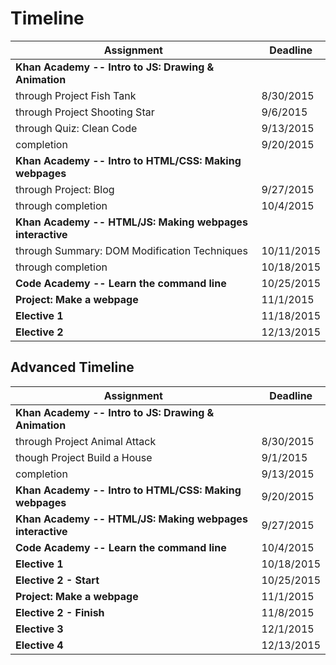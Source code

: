 # Timeline

| Assignment        | Deadline |
| ----------------- |--------- |
| **Khan Academy -- Intro to JS: Drawing & Animation** | |	
| through Project Fish Tank | 8/30/2015 |
| through Project Shooting Star |	9/6/2015 |
| through Quiz: Clean Code |	9/13/2015 |
| completion |	9/20/2015 |
| **Khan Academy -- Intro to HTML/CSS: Making webpages** | |
| through Project: Blog	| 9/27/2015 |
| through completion |	10/4/2015 |
| **Khan Academy -- HTML/JS: Making webpages interactive** | |
| through Summary: DOM Modification Techniques |	10/11/2015 |
| through completion |	10/18/2015 |
| **Code Academy -- Learn the command line** |	10/25/2015 |
| **Project: Make a webpage** |	11/1/2015 |
| **Elective 1** |	11/18/2015 |
| **Elective 2** |	12/13/2015 |


## Advanced Timeline
| Assignment        | Deadline |
| ----------------- |--------- |
| **Khan Academy -- Intro to JS: Drawing & Animation** | |		
| through Project Animal Attack	| 8/30/2015 |
| though Project Build a House |	9/1/2015 | 
| completion | 9/13/2015 |
| **Khan Academy -- Intro to HTML/CSS: Making webpages** | 9/20/2015 |
| **Khan Academy -- HTML/JS: Making webpages interactive** | 9/27/2015 |
| **Code Academy -- Learn the command line** |	10/4/2015 |
| **Elective 1**	| 10/18/2015
| **Elective 2 - Start**	|	10/25/2015 |
| **Project: Make a webpage** |	11/1/2015 |
| **Elective 2 - Finish**	 |	11/8/2015 |
| **Elective 3**	|	12/1/2015 |
| **Elective 4** | 	12/13/2015 |

